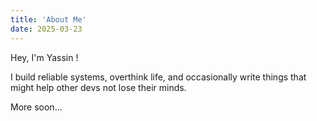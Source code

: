 ```yaml
---
title: 'About Me'
date: 2025-03-23
---
```


Hey, I'm Yassin !

I build reliable systems, overthink life, and occasionally write things that might help other devs not lose their minds.

More soon...
